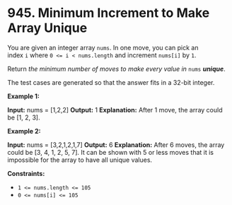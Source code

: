 # 945. Minimum Increment to Make Array Unique 

You are given an integer array `nums`. In one move, you can pick an index `i` where `0 <= i < nums.length` and increment `nums[i]` by `1`.

Return _the minimum number of moves to make every value in_ `nums` _**unique**_.

The test cases are generated so that the answer fits in a 32-bit integer.

**Example 1:**

**Input:** nums = [1,2,2]
**Output:** 1
**Explanation:** After 1 move, the array could be [1, 2, 3].

**Example 2:**

**Input:** nums = [3,2,1,2,1,7]
**Output:** 6
**Explanation:** After 6 moves, the array could be [3, 4, 1, 2, 5, 7].
It can be shown with 5 or less moves that it is impossible for the array to have all unique values.

**Constraints:**

- `1 <= nums.length <= 105`
- `0 <= nums[i] <= 105`